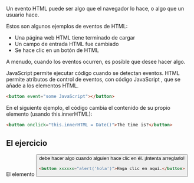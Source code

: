 Un evento HTML puede ser algo que el navegador lo hace, o algo que un usuario
hace.

Estos son algunos ejemplos de eventos de HTML:

* Una página web HTML tiene terminado de cargar
* Un campo de entrada HTML fue cambiado
* Se hace clic en un botón de HTML

A menudo, cuando los eventos ocurren, es posible que desee hacer algo.

JavaScript permite ejecutar código cuando se detectan eventos. HTML permite
atributos de control de eventos, con código JavaScript , que se añade a los
elementos HTML.

```html
<button event="some JavaScript"></button>
```

En el siguiente ejemplo, el código cambia el contenido de su propio elemento
(usando this.innerHTML):

```html
<button onclick="this.innerHTML = Date()">The time is?</button>
```

## El ejercicio

El elemento <button> debe hacer algo cuando alguien hace clic en él. ¡Intenta
arreglarlo!

```html
<button xxxxxx="alert('hola')">Haga clic en aqui.</button>
```
